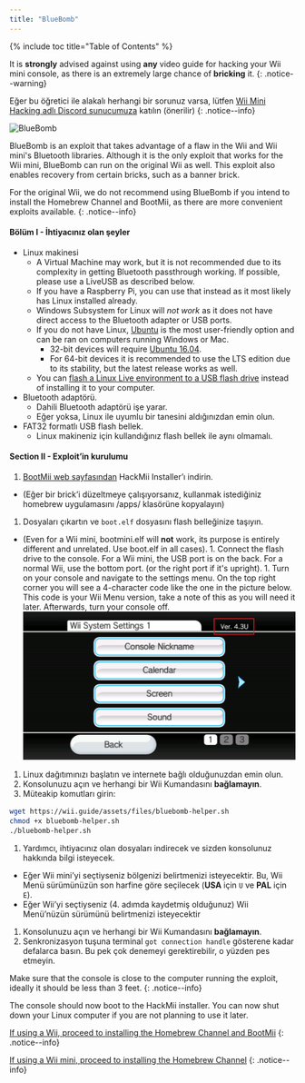```yaml
---
title: "BlueBomb"
---
```


{% include toc title="Table of Contents" %}

It is **strongly** advised against using **any** video guide for hacking your Wii mini console, as there is an extremely large chance of **bricking** it.
{: .notice--warning}

Eğer bu öğretici ile alakalı herhangi bir sorunuz varsa, lütfen [ Wii Mini Hacking adlı Discord sunucumuza](https://discord.gg/6ryxnkS) katılın (önerilir)
{: .notice--info}

![BlueBomb](/images/bluebomb.png)

BlueBomb is an exploit that takes advantage of a flaw in the Wii and Wii mini's Bluetooth libraries. Although it is the only exploit that works for the Wii mini, BlueBomb can run on the original Wii as well. This exploit also enables recovery from certain bricks, such as a banner brick.

For the original Wii, we do not recommend using BlueBomb if you intend to install the Homebrew Channel and BootMii, as there are more convenient exploits available.
{: .notice--info}

#### Bölüm I - İhtiyacınız olan şeyler
- Linux makinesi
  - A Virtual Machine may work, but it is not recommended due to its complexity in getting Bluetooth passthrough working. If possible, please use a LiveUSB as described below.
  - If you have a Raspberry Pi, you can use that instead as it most likely has Linux installed already.
  - Windows Subsystem for Linux will *not work* as it does not have direct access to the Bluetooth adapter or USB ports.
  - If you do not have Linux, [Ubuntu](https://ubuntu.com/download/desktop) is the most user-friendly option and can be ran on computers running Windows or Mac.
    - 32-bit devices will require [Ubuntu 16.04](http://releases.ubuntu.com/16.04/).
    - For 64-bit devices it is recommended to use the LTS edition due to its stability, but the latest release works as well.
  - You can [flash a Linux Live environment to a USB flash drive](https://ubuntu.com/tutorials/tutorial-create-a-usb-stick-on-windows#1-overview) instead of installing it to your computer.
- Bluetooth adaptörü.
  - Dahili Bluetooth adaptörü işe yarar.
  - Eğer yoksa, Linux ile uyumlu bir tanesini aldığınızdan emin olun.
- FAT32 formatlı USB flash bellek.
  - Linux makineniz için kullandığınız flash bellek ile aynı olmamalı.

#### Section II - Exploit’in kurulumu
1. [BootMii web sayfasından](https://bootmii.org/download/) HackMii Installer’ı indirin.
- (Eğer bir brick’i düzeltmeye çalışıyorsanız, kullanmak istediğiniz homebrew uygulamasını /apps/ klasörüne kopyalayın)
1. Dosyaları çıkartın ve `boot.elf` dosyasını flash belleğinize taşıyın.
- (Even for a Wii mini, bootmini.elf will **not** work, its purpose is entirely different and unrelated. Use boot.elf in all cases). 1. Connect the flash drive to the console. For a Wii mini, the USB port is on the back. For a normal Wii, use the bottom port. (or the right port if it's upright). 1. Turn on your console and navigate to the settings menu. On the top right corner you will see a 4-character code like the one in the picture below. This code is your Wii Menu version, take a note of this as you will need it later. Afterwards, turn your console off. ![SystemMenuVersion](/images/Wii/SystemMenuVersion.png)
1. Linux dağıtımınızı başlatın ve internete bağlı olduğunuzdan emin olun.
1. Konsolunuzu açın ve herhangi bir Wii Kumandasını **bağlamayın**.
1. Müteakip komutları girin:
```bash
wget https://wii.guide/assets/files/bluebomb-helper.sh
chmod +x bluebomb-helper.sh
./bluebomb-helper.sh
```
1. Yardımcı, ihtiyacınız olan dosyaları indirecek ve sizden konsolunuz hakkında bilgi isteyecek.
  - Eğer Wii mini’yi seçtiyseniz bölgenizi belirtmenizi isteyecektir. Bu, Wii Menü sürümünüzün son harfine göre seçilecek (**USA** için `U` ve **PAL** için `E`).
  - Eğer Wii’yi seçtiyseniz (4. adımda kaydetmiş olduğunuz) Wii Menü’nüzün sürümünü belirtmenizi isteyecektir
1. Konsolunuzu açın ve herhangi bir Wii Kumandasını **bağlamayın**.
1. Senkronizasyon tuşuna terminal `got connection handle` gösterene kadar defalarca basın. Bu pek çok denemeyi gerektirebilir, o yüzden pes etmeyin.

Make sure that the console is close to the computer running the exploit, ideally it should be less than 3 feet.
{: .notice--info}

The console should now boot to the HackMii installer. You can now shut down your Linux computer if you are not planning to use it later.

[If using a Wii, proceed to installing the Homebrew Channel and BootMii](hbc)
{: .notice--info}

[If using a Wii mini, proceed to installing the Homebrew Channel](hbc-mini)
{: .notice--info}
